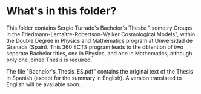# What's in this folder?
This folder contains Sergio Turrado's Bachelor's Thesis: "Isometry Groups in the Friedmann-Lemaître-Robertson-Walker Cosmological Models",
within the Double Degree in Physics and Mathematics program at Universidad de Granada (Spain).
This 360 ECTS program leads to the obtention of two separate Bachelor titles, one in Physics, and one in Mathematics, although only one joined Thesis is required.

The file "Bachelor's_Thesis_ES.pdf" contains the original text of the Thesis in Spanish (except for the summary in English).
A version translated to English will be available soon.
